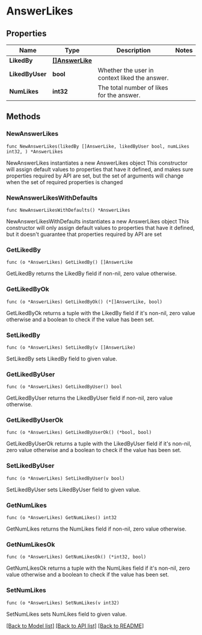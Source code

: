 # AnswerLikes

## Properties

Name | Type | Description | Notes
------------ | ------------- | ------------- | -------------
**LikedBy** | [**[]AnswerLike**](AnswerLike.md) |  | 
**LikedByUser** | **bool** | Whether the user in context liked the answer. | 
**NumLikes** | **int32** | The total number of likes for the answer. | 

## Methods

### NewAnswerLikes

`func NewAnswerLikes(likedBy []AnswerLike, likedByUser bool, numLikes int32, ) *AnswerLikes`

NewAnswerLikes instantiates a new AnswerLikes object
This constructor will assign default values to properties that have it defined,
and makes sure properties required by API are set, but the set of arguments
will change when the set of required properties is changed

### NewAnswerLikesWithDefaults

`func NewAnswerLikesWithDefaults() *AnswerLikes`

NewAnswerLikesWithDefaults instantiates a new AnswerLikes object
This constructor will only assign default values to properties that have it defined,
but it doesn't guarantee that properties required by API are set

### GetLikedBy

`func (o *AnswerLikes) GetLikedBy() []AnswerLike`

GetLikedBy returns the LikedBy field if non-nil, zero value otherwise.

### GetLikedByOk

`func (o *AnswerLikes) GetLikedByOk() (*[]AnswerLike, bool)`

GetLikedByOk returns a tuple with the LikedBy field if it's non-nil, zero value otherwise
and a boolean to check if the value has been set.

### SetLikedBy

`func (o *AnswerLikes) SetLikedBy(v []AnswerLike)`

SetLikedBy sets LikedBy field to given value.


### GetLikedByUser

`func (o *AnswerLikes) GetLikedByUser() bool`

GetLikedByUser returns the LikedByUser field if non-nil, zero value otherwise.

### GetLikedByUserOk

`func (o *AnswerLikes) GetLikedByUserOk() (*bool, bool)`

GetLikedByUserOk returns a tuple with the LikedByUser field if it's non-nil, zero value otherwise
and a boolean to check if the value has been set.

### SetLikedByUser

`func (o *AnswerLikes) SetLikedByUser(v bool)`

SetLikedByUser sets LikedByUser field to given value.


### GetNumLikes

`func (o *AnswerLikes) GetNumLikes() int32`

GetNumLikes returns the NumLikes field if non-nil, zero value otherwise.

### GetNumLikesOk

`func (o *AnswerLikes) GetNumLikesOk() (*int32, bool)`

GetNumLikesOk returns a tuple with the NumLikes field if it's non-nil, zero value otherwise
and a boolean to check if the value has been set.

### SetNumLikes

`func (o *AnswerLikes) SetNumLikes(v int32)`

SetNumLikes sets NumLikes field to given value.



[[Back to Model list]](../README.md#documentation-for-models) [[Back to API list]](../README.md#documentation-for-api-endpoints) [[Back to README]](../README.md)



